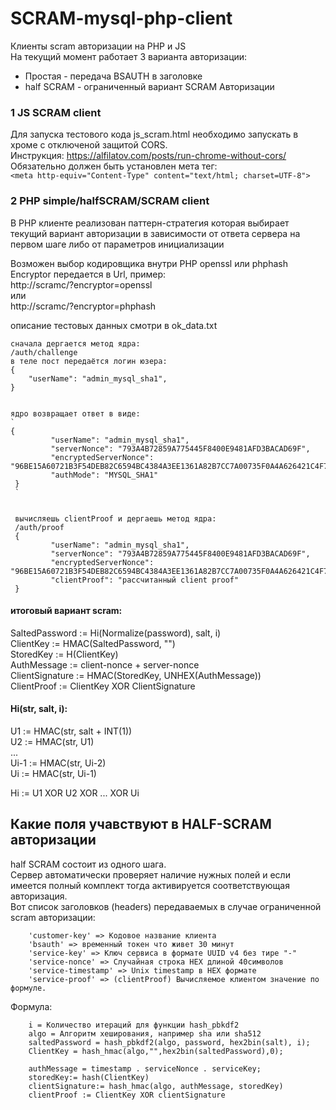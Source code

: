 # SCRAM-mysql-php-client
Клиенты scram авторизации на PHP и JS  
На текущий момент работает 3 варианта авторизации:
* Простая - передача BSAUTH в заголовке
* half SCRAM - ограниченный вариант SCRAM Авторизации

### 1 JS SCRAM client  

Для запуска тестового кода js_scram.html необходимо запускать в хроме с отключеной защитой CORS.  
Инструкция: https://alfilatov.com/posts/run-chrome-without-cors/  
Обязательно должен быть установлен мета тег:  
`<meta http-equiv="Content-Type" content="text/html; charset=UTF-8">`
 
### 2 PHP simple/halfSCRAM/SCRAM client
В PHP клиенте реализован паттерн-стратегия которая выбирает текущий вариант авторизации в зависимости от ответа сервера 
на первом шаге либо от параметров инициализации

Возможен выбор кодировщика внутри PHP openssl или phphash      
Encryptor передается в Url, пример:  
http://scramc/?encryptor=openssl  
или  
http://scramc/?encryptor=phphash  

описание тестовых данных смотри в ok_data.txt

```
сначала дергается метод ядра:  
/auth/challenge  
в теле пост передаётся логин юзера:  
{
    "userName": "admin_mysql_sha1",
}


ядро возвращает ответ в виде:  
`
{
         "userName": "admin_mysql_sha1",
         "serverNonce": "793A4B72859A775445F8400E9481AFD3BACAD69F",
         "encryptedServerNonce": "96BE15A60721B3F54DEB82C6594BC4384A3EE1361A82B7CC7A00735F0A4A626421C4F7ED413E32FA26AFD928368AFA5A",
         "authMode": "MYSQL_SHA1"
 }
 `
 
 
 вычисляешь clientProof и дергаешь метод ядра:  
 /auth/proof  
 {
         "userName": "admin_mysql_sha1",
         "serverNonce": "793A4B72859A775445F8400E9481AFD3BACAD69F",
         "encryptedServerNonce": "96BE15A60721B3F54DEB82C6594BC4384A3EE1361A82B7CC7A00735F0A4A626421C4F7ED413E32FA26AFD928368AFA5A",
         "clientProof": "рассчитанный client proof"
 }
 ```
 #### итоговый вариант scram:   
 SaltedPassword := Hi(Normalize(password), salt, i)  
 ClientKey := HMAC(SaltedPassword, "")  
 StoredKey := H(ClientKey)  
 AuthMessage := client-nonce + server-nonce   
 ClientSignature := HMAC(StoredKey, UNHEX(AuthMessage))  
 ClientProof := ClientKey XOR ClientSignature  
 
 
 #### Hi(str, salt, i):  
 
 U1 := HMAC(str, salt + INT(1))  
 U2 := HMAC(str, U1)  
 ...  
 Ui-1 := HMAC(str, Ui-2)  
 Ui := HMAC(str, Ui-1)  
 
 Hi := U1 XOR U2 XOR ... XOR Ui  
 
 
## Какие поля учавствуют в HALF-SCRAM авторизации
half SCRAM состоит из одного шага.  
Сервер автоматически проверяет наличие нужных полей и если имеется полный комплект тогда активируется 
соответствующая авторизация.  
Вот список заголовков (headers) передаваемых в случае ограниченной scram авторизации:
```
    'customer-key' => Кодовое название клиента
    'bsauth' => временный токен что живет 30 минут
    'service-key' => Ключ сервиса в формате UUID v4 без тире "-"
    'service-nonce' => Случайная строка HEX длиной 40символов
    'service-timestamp' => Unix timestamp в HEX формате
    'service-proof' => (clientProof) Вычисляемое клиентом значение по формуле.
```
Формула:
``` 
    i = Количество итераций для функции hash_pbkdf2
    algo = Алгоритм хеширования, например sha или sha512
    saltedPassword = hash_pbkdf2(algo, password, hex2bin(salt), i);
    ClientKey = hash_hmac(algo,"",hex2bin(saltedPassword),0);
    
    authMessage = timestamp . serviceNonce . serviceKey;
    storedKey:= hash(ClientKey)
    clientSignature:= hash_hmac(algo, authMessage, storedKey)
    clientProof := ClientKey XOR clientSignature

